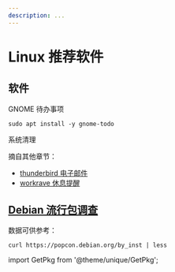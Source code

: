 ```yaml
---
description: ...
---
```


# Linux 推荐软件

## 软件

GNOME 待办事项

    sudo apt install -y gnome-todo

系统清理

<GetPkg name='bleachbit' pacman apt dnf winget choco />

摘自其他章节：

- <a href="/docs/goodsoft/email" target="_blank">thunderbird 电子邮件</a>
- <a href="/docs/goodsoft/rsi" target="_blank">workrave 休息提醒</a>

## [Debian 流行包调查](https://popcon.debian.org/)

数据可供参考：

    curl https://popcon.debian.org/by_inst | less

import GetPkg from '@theme/unique/GetPkg';
